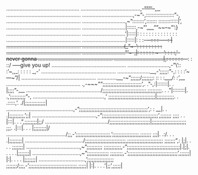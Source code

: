 …………………………………………. ………………………………….,-~~”””’~~–,,_
………………………………………….. …………………………….,-~”-,:::::::::::::::::::”-,
………………………………………….. ………………………..,~”::::::::’,::::::: :::::::::::::|’,
………………………………………….. ………………………..|::::::,-~”’___””~~–~”’:}
………………………………………….. ………………………..’|:::::|: : : : : : : : : : : : : :
………………………………………….. ………………………..|:::::|: : :-~~—: : : —–: |
………………………………………….. ……………………….(_”~-’: : : : : : : : :
………………………………………….. ………………………..”’~-,|: : : : : : ~—’: : : :,’–never gonna
………………………………………….. ……………………………|,: : : : : :-~~–: : ::/ —–give you up!
………………………………………….. ……………………….,-”\’:\: :’~,,_: : : : : _,-’
………………………………………….. ………………….__,-’;;;;;\:”-,: : : :’~—~”/|
………………………………………….. ………….__,-~”;;;;;;/;;;;;;;\: :\: : :____/: :’,__
………………………………………….. .,-~~~””_;;;;;;;;;;;;;;;;;;;;;;;;;’,. .”-,:|:::::::|. . |;;;;”-,__
…………………………………………../;;;;;;;;;;;;;;;;;;;;;;;;;;;;,;;;;;;;;;\. . .”|::::::::|. .,’;;;;;;;;;;”-,
…………………………………………,’ ;;;;;;;;;;;;;;;;;;;;;;;;;;;;;;|;;;;;;;;;;;\. . .\:::::,’. ./|;;;;;;;;;;;;;|
………………………………………,-”;;;;;;;;;;;;;;;;;;;;;;;;;;;;;;;;;\;;;;;;;;;;;’,: : __|. . .|;;;;;;;;;,’;;|
…………………………………….,-”;;;;;;;;;;;;;;;;;;;;;;;;;;;;;;;;;;;;’,;;;;;;; ;;;; \. . |:::|. . .”,;;;;;;;;|;;/
……………………………………/;;;;;;;;;;;;;;;;;;;;;;;;;;|;;;;;;;;;;;;;;\;;;;;;;; ;;;\. .|:::|. . . |;;;;;;;;|/
…………………………………./;;,-’;;;;;;;;;;;;;;;;;;;;;;,’;;;;;;;;;;;;;;;;;,;;;;;;; ;;;|. .\:/. . . .|;;;;;;;;|
…………………………………/;;;;;;;;;;;;;;;;;;;;;;;;;;,;;;;;;;;;;;;;;;;;;;;;;; ;;;;;;;”,: |;|. . . . \;;;;;;;|
………………………………,~”;;;;;;;;;; ;;;;;;;;;;;,-”;;;;;;;;;;;;;;;;;;;;;;;;;;\;;;;;;;;|.|;|. . . . .|;;;;;;;|
…………………………..,~”;;;;;;;;;;;;;; ;;;;;;;;,-’;;;;;;;;;;;;;;;;;;;;;;;;;;;;;;;;’,;;;;;;| |:|. . . . |\;;;;;;;|
………………………….,’;;;;;;;;;;;;;;;;; ;;;;;;;/;;;,-’;;;;;;;;;;;;;;;;;;;;;;;;;;;;;;;,;;;;;| |:|. . . .’|;;’,;;;;;|
